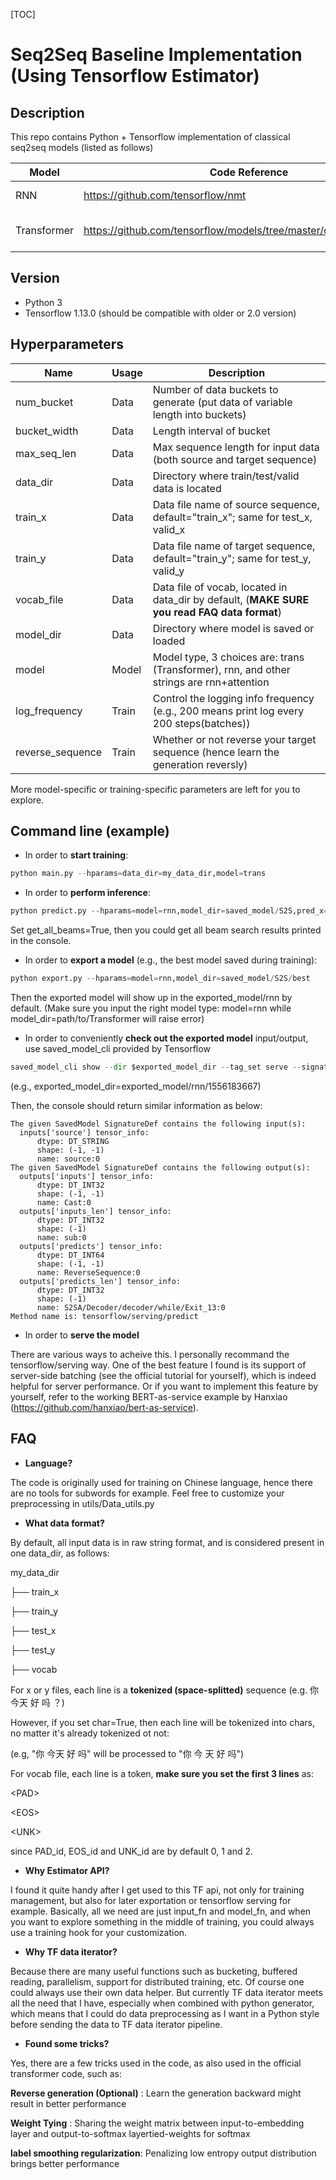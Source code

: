 [TOC]



# Seq2Seq Baseline Implementation (Using Tensorflow Estimator)



## Description
This repo contains Python + Tensorflow implementation of classical seq2seq models (listed as follows)

| Model    | Code Reference             | Content                                                         |
| ----------- | ---------------- | ------------------------------------------------------------ |
| RNN    | https://github.com/tensorflow/nmt           | RNN (+ Attention)                                                |
| Transformer | https://github.com/tensorflow/models/tree/master/official/transformer           | Attention is all you need     |


## Version
- Python 3
- Tensorflow 1.13.0 (should be compatible with older or 2.0 version)


## Hyperparameters
| Name    | Usage | Description             |
| ----------- | ----------- | ---------------- |
| num_bucket    | Data   | Number of data buckets to generate (put data of variable length into buckets) |
| bucket_width | Data | Length interval of bucket |
| max_seq_len | Data | Max sequence length for input data (both source and target sequence) |
| data_dir | Data | Directory where train/test/valid data is located |
|train_x| Data | Data file name of source sequence, default="train_x"; same for test_x, valid_x|
|train_y| Data | Data file name of target sequence, default="train_y"; same for test_y, valid_y|
|vocab_file| Data | Data file of vocab, located in data_dir by default, (**MAKE SURE you read FAQ data format**) |
|model_dir| Data | Directory where model is saved or loaded |
| model | Model | Model type, 3 choices are: trans (Transformer), rnn, and other strings are rnn+attention|
|log_frequency|Train|Control the logging info frequency (e.g., 200 means print log every 200 steps(batches))|
|reverse_sequence|Train|Whether or not reverse your target sequence (hence learn the generation reversly)|
More model-specific or training-specific parameters are left for you to explore.

## Command line (example)
- In order to **start training**:

~~~Python
python main.py --hparams=data_dir=my_data_dir,model=trans
~~~
- In order to **perform inference**:

~~~Python
python predict.py --hparams=model=rnn,model_dir=saved_model/S2S,pred_x=path/to/inputs,infer_mode=beam_search
~~~

Set get_all_beams=True, then you could get all beam search results printed in the console.

- In order to **export a model** (e.g., the best model saved during training):

~~~Python
python export.py --hparams=model=rnn,model_dir=saved_model/S2S/best
~~~

Then the exported model will show up in the exported_model/rnn by default. (Make sure you input the right model type: model=rnn while model_dir=path/to/Transformer will raise error)

- In order to conveniently **check out the exported model** input/output, use saved_model_cli provided by Tensorflow

~~~Python
saved_model_cli show --dir $exported_model_dir --tag_set serve --signature_def serving_default
~~~

(e.g., exported_model_dir=exported_model/rnn/1556183667)

Then, the console should return similar information as below:

~~~
The given SavedModel SignatureDef contains the following input(s):
  inputs['source'] tensor_info:
      dtype: DT_STRING
      shape: (-1, -1)
      name: source:0
The given SavedModel SignatureDef contains the following output(s):
  outputs['inputs'] tensor_info:
      dtype: DT_INT32
      shape: (-1, -1)
      name: Cast:0
  outputs['inputs_len'] tensor_info:
      dtype: DT_INT32
      shape: (-1)
      name: sub:0
  outputs['predicts'] tensor_info:
      dtype: DT_INT64
      shape: (-1, -1)
      name: ReverseSequence:0
  outputs['predicts_len'] tensor_info:
      dtype: DT_INT32
      shape: (-1)
      name: S2SA/Decoder/decoder/while/Exit_13:0
Method name is: tensorflow/serving/predict
~~~
- In order to **serve the model**

There are various ways to acheive this. I personally recommand the tensorflow/serving way. One of the best feature I found is its support of server-side batching (see the official tutorial for yourself), which is indeed helpful for server performance. Or if you want to implement this feature by yourself, refer to the working BERT-as-service example by Hanxiao (https://github.com/hanxiao/bert-as-service).


## FAQ
- **Language?**

The code is originally used for training on Chinese language, hence there are no tools for subwords for example. Feel free to customize your preprocessing in utils/Data_utils.py

- **What data format?**

By default, all input data is in raw string format, and is considered present in one data_dir, as follows:

my_data_dir

├── train_x

├── train_y

├── test_x

├── test_y

├── vocab

For x or y files, each line is a **tokenized (space-splitted)** sequence (e.g. 你 今天 好 吗 ？)

However, if you set char=True, then each line will be tokenized into chars, no matter it's already tokenized ot not:

(e.g, "你 今天 好 吗" will be processed to "你 今 天 好 吗")

For vocab file, each line is a token, **make sure you set the first 3 lines** as:

&lt;PAD&gt;

&lt;EOS&gt;

&lt;UNK&gt;

since PAD_id, EOS_id and UNK_id are by default 0, 1 and 2.

- **Why Estimator API?**

I found it quite handy after I get used to this TF api, not only for training management, but also for later exportation or tensorflow serving for example. Basically, all we need are just input_fn and model_fn, and when you want to explore something in the middle of training, you could always use a training hook for your customization.

- **Why TF data iterator?**

Because there are many useful functions such as bucketing, buffered reading, parallelism, support for distributed training, etc. Of course one could always use their own data helper. But currently TF data iterator meets all the need that I have, especially when combined with python generator, which means that I could do data preprocessing as I want in a Python style before sending the data to TF data iterator pipeline.

- **Found some tricks?**

Yes, there are a few tricks used in the code, as also used in the official transformer code, such as:

**Reverse generation (Optional)** : Learn the generation backward might result in better performance

**Weight Tying** : Sharing the weight matrix between input-to-embedding layer and output-to-softmax layertied-weights for softmax

**label smoothing regularization**: Penalizing low entropy output distribution brings better performance